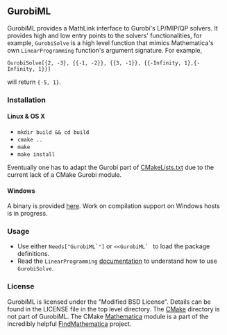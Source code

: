 ## GurobiML

GurobiML provides a MathLink interface to Gurobi's LP/MIP/QP solvers. It provides
high and low entry points to the solvers' functionalities, for example,
`GurobiSolve` is a high level function that mimics Mathematica's own
`LinearProgramming` function's argument signature. For example,

    GurobiSolve[{2, -3}, {{-1, -2}}, {{3, -1}}, {{-Infinity, 1},{-Infinity, 1}}]

will return `{-5, 1}`.

### Installation

#### Linux & OS X
* `mkdir build && cd build`
* `cmake ..`
* `make`
* `make install`

Eventually one has to adapt the Gurobi part of [CMakeLists.txt](CMakeLists.txt) due to the current lack of a CMake Gurobi module.

#### Windows
A binary is provided [here](https://www.amazon.com/clouddrive/share?s=DPqdTxbqQV0muWLJhNRlXw). Work on compilation support on Windows hosts is in progress.

### Usage
* Use either ``Needs["GurobiML`"]`` or ``<<GurobiML` `` to load the package definitions.
* Read the `LinearProgramming` [documentation](http://reference.wolfram.com/mathematica/ref/LinearProgramming.html) to understand how to use `GurobiSolve`.

### License
GurobiML is licensed under the "Modified BSD License". Details can be found in the LICENSE file in the top level directory.
The [CMake](CMake) directory is not part of GurobiML. The CMake [Mathematica](CMake/Mathematica) module is a part of the incredibly helpful [FindMathematica](https://github.com/sakra/FindMathematica) project.

